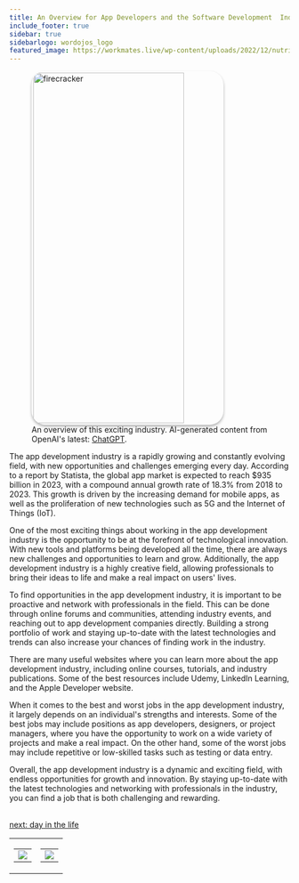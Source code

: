 ```yaml
---
title: An Overview for App Developers and the Software Development  Industry
include_footer: true
sidebar: true
sidebarlogo: wordojos_logo
featured_image: https://workmates.live/wp-content/uploads/2022/12/nutritionist-5-scaled.jpg
---
```

<figure>
    <img src='/uploads/small/appdeveloper.jpg' style="width: 80%;height: 630px;padding: 3px; box-shadow: 0 3px 5px rgba(0,0,0,.3);border-radius: 25px;overflow: hidden;border: none;" align="middle"; alt='firecracker';/>
    <figcaption>An overview of this exciting industry. AI-generated content from OpenAI's latest: <a href="https://openai.com/blog/chatgpt/" >ChatGPT</a>.</figcaption>
</figure>
<p>
The app development industry is a rapidly growing and constantly evolving field, with new opportunities and challenges emerging every day. According to a report by Statista, the global app market is expected to reach $935 billion in 2023, with a compound annual growth rate of 18.3% from 2018 to 2023. This growth is driven by the increasing demand for mobile apps, as well as the proliferation of new technologies such as 5G and the Internet of Things (IoT).

One of the most exciting things about working in the app development industry is the opportunity to be at the forefront of technological innovation. With new tools and platforms being developed all the time, there are always new challenges and opportunities to learn and grow. Additionally, the app development industry is a highly creative field, allowing professionals to bring their ideas to life and make a real impact on users' lives.

To find opportunities in the app development industry, it is important to be proactive and network with professionals in the field. This can be done through online forums and communities, attending industry events, and reaching out to app development companies directly. Building a strong portfolio of work and staying up-to-date with the latest technologies and trends can also increase your chances of finding work in the industry.

There are many useful websites where you can learn more about the app development industry, including online courses, tutorials, and industry publications. Some of the best resources include Udemy, LinkedIn Learning, and the Apple Developer website.

When it comes to the best and worst jobs in the app development industry, it largely depends on an individual's strengths and interests. Some of the best jobs may include positions as app developers, designers, or project managers, where you have the opportunity to work on a wide variety of projects and make a real impact. On the other hand, some of the worst jobs may include repetitive or low-skilled tasks such as testing or data entry.

Overall, the app development industry is a dynamic and exciting field, with endless opportunities for growth and innovation. By staying up-to-date with the latest technologies and networking with professionals in the industry, you can find a job that is both challenging and rewarding.

<br>
<a href="https://workdojos.com/appdeveloper/day-in-the-life">next: day in the life</a>
</p>
<table border="0" cellpadding="0" cellspacing="0" width="600" id="templateColumns">
    <tr>
        <td align="center" valign="top" width="50%" class="templateColumnContainer">
            <table border="0" cellpadding="10" cellspacing="0" height="100%" width="100px">
                <tr>
                    <td class="leftColumnContent">
                      <a href="https://appdeveloper.workdojos.com">
                        <img src="/uploads/d.svg" class="columnImage" />
                    </td>
                </tr>
            </table>
        </td>
        <td align="center" valign="top" width="50%" class="templateColumnContainer">
            <table border="0" cellpadding="10" cellspacing="0" height="100%" width="100px">
                <tr>
                    <td class="rightColumnContent">
                      <a href="https://videogamers.workdojos.com">
                        <img src="/uploads/randomdojo.svg" class="columnImage" />
                    </td>
            </table>
        </td>
    </tr>
</table>